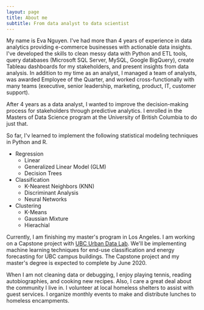 ```yaml
---
layout: page
title: About me
subtitle: From data analyst to data scientist 
---
```


My name is Eva Nguyen. I've had more than 4 years of experience in data analytics providing e-commerce businesses with actionable data insights. I've developed the skills to clean messy data with Python and ETL tools, query databases (Microsoft SQL Server, MySQL, Google BigQuery), create Tableau dashboards for my stakeholders, and present insights from data analysis. In addition to my time as an analyst, I managed a team of analysts, was awarded Employee of the Quarter, and worked cross-functionally with many teams (executive, senior leadership, marketing, product, IT, customer support).  

After 4 years as a data analyst, I wanted to improve the decision-making process for stakeholders through predictive analytics. I enrolled in the Masters of Data Science program at the University of British Columbia to do just that. 
  
So far, I'v learned to implement the following statistical modeling techniques in Python and R.
  - Regression
    - Linear
    - Generalized Linear Model (GLM)
    - Decision Trees
  - Classification
    - K-Nearest Neighbors (KNN)
    - Discriminant Analysis
    - Neural Networks
  - Clustering
    - K-Means
    - Gaussian Mixture
    - Hierachial

Currently, I am finishing my master's program in Los Angeles. I am working on a Capstone project with [UBC Urban Data Lab](https://urbandatalab.io/about/). We'll be implementing machine learning techniques for end-use classification and energy forecasting for UBC campus buildings. The Capstone project and my master's degree is expected to complete by June 2020. 

When I am not cleaning data or debugging, I enjoy playing tennis, reading autobiographies, and cooking new recipes. Also, I care a great deal about the community I live in. I volunteer at local homeless shelters to assist with guest services. I organize monthly events to make and distribute lunches to homeless encampments.

